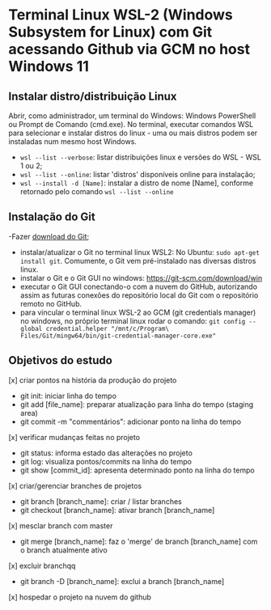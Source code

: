# Terminal Linux WSL-2 (Windows Subsystem for Linux) com Git acessando Github via GCM no host Windows 11

## Instalar distro/distribuição Linux
Abrir, como administrador, um terminal do Windows: Windows PowerShell ou Prompt de Comando (cmd.exe). No terminal, executar comandos WSL para selecionar e instalar distros do linux - uma ou mais distros podem ser instaladas num mesmo host Windows. 
- `wsl --list --verbose`: listar distribuições linux e versões do WSL - WSL 1 ou 2;
- `wsl --list --online`: listar 'distros' disponíveis online para instalação;
- `wsl --install -d [Name]`: instalar a distro de nome [Name], conforme retornado pelo comando `wsl --list --online`

## Instalação do Git
-Fazer [download do Git]('https://git-scm.com/download');
- instalar/atualizar o Git no terminal linux WSL2: No Ubuntu: `sudo apt-get install git`. Comumente, o Git vem pré-instalado nas diversas distros linux.
- instalar o Git e o Git GUI no windows: https://git-scm.com/download/win
- executar o Git GUI conectando-o com a nuvem do GitHub, autorizando assim as futuras conexões do repositório local do Git com o repositório remoto no GitHub.
- para vincular o terminal linux WSL-2 ao GCM (git credentials manager) no windows, no próprio terminal linux rodar o comando: `git config --global credential.helper "/mnt/c/Program\ Files/Git/mingw64/bin/git-credential-manager-core.exe"`

## Objetivos do estudo

[x] criar pontos na história da produção do projeto 
- git init: iniciar linha do tempo
- git add [file_name]: preparar atualização para linha do tempo (staging area)
- git commit -m "commentários": adicionar ponto na linha do tempo

[x] verificar mudanças feitas no projeto 
- git status: informa estado das alterações no projeto
- git log: visualiza pontos/commits na linha do tempo
- git show [commit_id]: apresenta determinado ponto na linha do tempo

[x] criar/gerenciar branches de projetos
- git branch [branch_name]: criar / listar branches
- git checkout [branch_name]: ativar branch [branch_name]

[x] mesclar branch com master 
- git merge [branch_name]: faz o 'merge' de branch [branch_name] com o branch atualmente ativo

[x] excluir branchqq
- git branch -D [branch_name]: exclui a branch [branch_name]

[x] hospedar o projeto na nuvem do github

